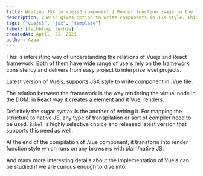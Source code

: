 ```yaml
---
title: Writing JSX in Vuejs3 component | Render function usage in the template
description: Vuejs3 gives option to write components in JSX style. This is interesting way to understand how those frameworks blend it other to produce view on browsers.
tags: ["vuejs3", "jsx", "template"]
label: [techblog, techie]
createdAt: April, 21, 2021
author: Azaa
---
```


This is interesting way of understanding the relations of Vuejs and React framework. Both of them have wide range of users rely on the framework consistency and delivers from easy project to interprise level projects.

Latest version of Vuejs, supports JSX style to write component in .Vue file. 

The relation between the framework is the way rendering the virtual node in the DOM. in React way it creates a element and it Vue, renders.

Definitely the sugar syntax is the another of writing it. For mapping the structure to native JS, any type of transpilation or sort of compiler need to be used. `Babel` is highly selective choice and released latest version that supports this need as well.

At the end of the compilation of .Vue component, it transform into render function style which runs on any browsers with plain/native JS.

And many more interesting details about the implementation of Vuejs can be studied if we are curious enough to dive into.
